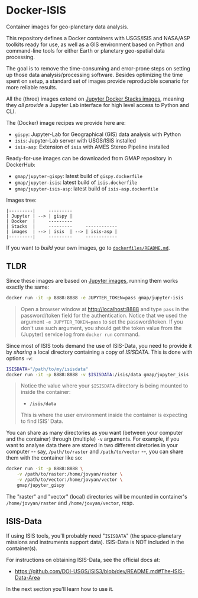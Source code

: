 # Docker-ISIS

[Jupyter images]: https://jupyter-docker-stacks.readthedocs.io

Container images for geo-planetary data analysis.

This repository defines a Docker containers with USGS/ISIS and NASA/ASP toolkits
ready for use, as well as a GIS environment based on Python and command-line
tools for either Earth or planetary geo-spatial data processing.

The goal is to remove the time-consuming and error-prone steps on setting up
those data analysis/processing software. Besides optimizing the time spent on
setup, a standard set of images provide reproducible scenario for more
reliable results.

All the (three) images extend on [Jupyter Docker Stacks images][Jupyter images],
meaning they *all provide* a Jupyter Lab interface for high level access to
Python and CLI.

The (Docker) image recipes we provide here are:

- `gispy`: Jupyter-Lab for Geographical (GIS) data analysis with Python
- `isis`: Jupyter-Lab server with USGS/ISIS installed
- `isis-asp`: Extension of `isis` with AMES Stereo Pipeline installed

Ready-for-use images can be downloaded from GMAP repository in DockerHub:

- `gmap/jupyter-gispy`: latest build of `gispy.dockerfile`
- `gmap/jupyter-isis`: latest build of `isis.dockerfile`
- `gmap/jupyter-isis-asp`: latest build of `isis-asp.dockerfile`

Images tree:

    |---------|     ---------
    | Jupyter | --> | gispy |
    | Docker  |     ---------
    | Stacks  |     ---------     ------------
    | images  | --> | isis  | --> | isis-asp |
    |---------|     ---------     ------------

If you want to *build* your own images,
go to [`dockerfiles/README.md`](dockerfiles/README.md).

## TLDR

Since these images are based on [Jupyter images][], running them works
exactly the same:

```bash
docker run -it -p 8888:8888 -e JUPYTER_TOKEN=pass gmap/jupyter-isis
```

> Open a browser window at [http://localhost:8888](http://localhost:8888)
> and type `pass` in the password/token field for the authentication.
> Notice that we used the argument `-e JUPYTER_TOKEN=pass` to set the
> password/token. If you don't use such argument, you should get the
> token value from the (Jupyter) service log from `docker run` command.

Since most of ISIS tools demand the use of ISIS-Data, you need to provide it
by *sharing* a local directory containing a copy of *ISISDATA*.
This is done with options `-v`:

```bash
ISISDATA="/path/to/my/isisdata"
docker run -it -p 8888:8888 -v $ISISDATA:/isis/data gmap/jupyter_isis
```

> Notice the value where your `$ISISDATA` directory is being mounted to
> inside the container:
>
> - **`/isis/data`**
>
> This is where the user environment inside the container is expecting
> to find ISIS' Data.

You can share as many directories as you want (between your computer and
the container) through (multiple) `-v` arguments.
For example, if you want to analyse data there are stored in two different
diretories in your computer -- say, `/path/to/raster` and `/path/to/vector` --,
you can share them with the container like so:

```bash
docker run -it -p 8888:8888 \
    -v /path/to/raster:/home/jovyan/raster \
    -v /path/to/vector:/home/jovyan/vector \
    gmap/jupyter_gispy
```

The "raster" and "vector" (local) directories will be mounted in container's
`/home/jovyan/raster` and `/home/jovyan/vector`, resp.


## ISIS-Data

If using ISIS tools, you'll probably need "`ISISDATA`" (the space-planetary
missions and instruments support data). ISIS-Data is NOT included in the
container(s).

For instructions on obtaining ISIS-Data, see the official docs at:

* https://github.com/DOI-USGS/ISIS3/blob/dev/README.md#The-ISIS-Data-Area

In the next section you'll learn how to use it.
